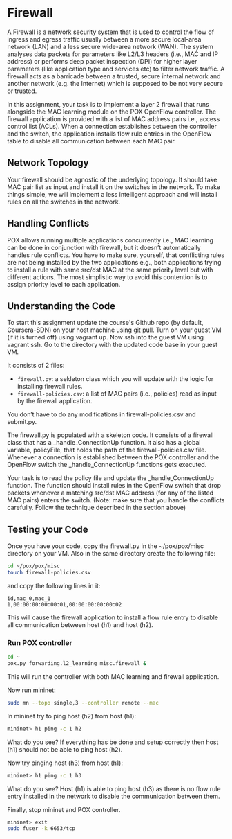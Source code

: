 # Firewall

A Firewall is a network security system that is used to control the flow of ingress and egress traffic usually between a more secure local-area network (LAN) and a less secure wide-area network (WAN). The system analyses data packets for parameters like L2/L3 headers (i.e., MAC and IP address) or performs deep packet inspection (DPI) for higher layer parameters (like application type and services etc) to filter network traffic. A firewall acts as a barricade between a trusted, secure internal network and another network (e.g. the Internet) which is supposed to be not very secure or trusted.

In this assignment, your task is to implement a layer 2 firewall that runs alongside the MAC learning module on the POX OpenFlow controller. The firewall application is provided with a list of MAC address pairs i.e., access control list (ACLs). When a connection establishes between the controller and the switch, the application installs flow rule entries in the OpenFlow table to disable all communication between each MAC pair.

## Network Topology

Your firewall should be agnostic of the underlying topology. It should take MAC pair list as input and install it on the switches in the network. To make things simple, we will implement a less intelligent approach and will install rules on all the switches in the network.

## Handling Conflicts

POX allows running multiple applications concurrently i.e., MAC learning can be done in conjunction with firewall, but it doesn’t automatically handles rule conflicts. You have to make sure, yourself, that conflicting rules are not being installed by the two applications e.g., both applications trying to install a rule with same src/dst MAC at the same priority level but with different actions. The most simplistic way to avoid this contention is to assign priority level to each application.

## Understanding the Code

To start this assignment update the course's Github repo (by default, Coursera-SDN) on your host machine using git pull. Turn on your guest VM (if it is turned off) using vagrant up. Now ssh into the guest VM using vagrant ssh. Go to the directory with the updated code base in your guest VM.

It consists of 2 files:

- `firewall.py`: a sekleton class which you will update with the logic for installing firewall rules.
- `firewall-policies.csv`:  a list of MAC pairs (i.e., policies) read as input by the firewall application.

You don’t have to do any modifications in firewall-policies.csv and submit.py.

The firewall.py is populated with a skeleton code. It consists of a firewall class that has a _handle_ConnectionUp function. It also has a global variable, policyFile, that holds the path of the firewall-policies.csv file. Whenever a connection is established between the POX controller and the OpenFlow switch the _handle_ConnectionUp functions gets executed.

Your task is to read the policy file and update the _handle_ConnectionUp function. The function should install rules in the OpenFlow switch that drop packets whenever a matching src/dst MAC address (for any of the listed MAC pairs) enters the switch. (Note: make sure that you handle the conflicts carefully. Follow the technique described in the section above)

## Testing your Code

Once you have your code, copy the firewall.py in the ~/pox/pox/misc directory on your VM. Also in the same directory create the following file:

```bash
cd ~/pox/pox/misc
touch firewall-policies.csv
```

and copy the following lines in it:

```
id,mac_0,mac_1
1,00:00:00:00:00:01,00:00:00:00:00:02
```

This will cause the firewall application to install a flow rule entry to disable all communication between host (h1) and host (h2).

### Run POX controller

```bash
cd ~
pox.py forwarding.l2_learning misc.firewall &
```

This will run the controller with both MAC learning and firewall application.

Now run mininet:

```bash
sudo mn --topo single,3 --controller remote --mac
```

In mininet try to ping host (h2) from host (h1):

```bash
mininet> h1 ping -c 1 h2
```

What do you see? If everything has be done and setup correctly then host (h1) should not be able to ping host (h2).

Now try pinging host (h3) from host (h1):

```bash
mininet> h1 ping -c 1 h3
```

What do you see? Host (h1) is able to ping host (h3) as there is no flow rule entry installed in the network to disable the communication between them.

Finally, stop mininet and POX controller.

```bash
mininet> exit
sudo fuser -k 6653/tcp
```
